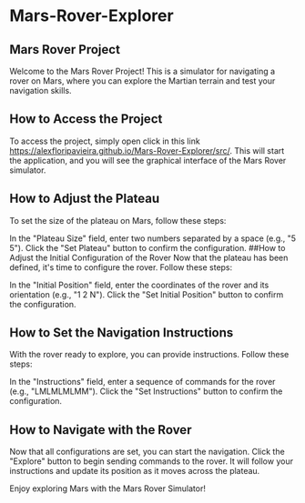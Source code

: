 # Mars-Rover-Explorer

## Mars Rover Project
Welcome to the Mars Rover Project! This is a simulator for navigating a rover on Mars, where you can explore the Martian terrain and test your navigation skills.

## How to Access the Project
To access the project, simply open click in this link https://alexfloripavieira.github.io/Mars-Rover-Explorer/src/.
This will start the application, and you will see the graphical interface of the Mars Rover simulator.

## How to Adjust the Plateau
To set the size of the plateau on Mars, follow these steps:

In the "Plateau Size" field, enter two numbers separated by a space (e.g., "5 5").
Click the "Set Plateau" button to confirm the configuration.
##How to Adjust the Initial Configuration of the Rover
Now that the plateau has been defined, it's time to configure the rover. Follow these steps:

In the "Initial Position" field, enter the coordinates of the rover and its orientation (e.g., "1 2 N").
Click the "Set Initial Position" button to confirm the configuration.
## How to Set the Navigation Instructions
With the rover ready to explore, you can provide instructions. Follow these steps:

In the "Instructions" field, enter a sequence of commands for the rover (e.g., "LMLMLMLMM").
Click the "Set Instructions" button to confirm the configuration.
## How to Navigate with the Rover
Now that all configurations are set, you can start the navigation. Click the "Explore" button to begin sending commands to the rover. It will follow your instructions and update its position as it moves across the plateau.

Enjoy exploring Mars with the Mars Rover Simulator!


